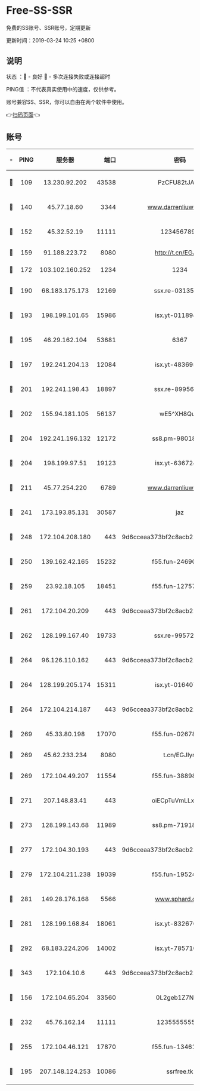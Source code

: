# Free-SS-SSR

免费的SS账号、SSR账号，定期更新

更新时间：2019-03-24 10:25 +0800

## 说明

状态     ：🙂 - 良好 🙁 - 多次连接失败或连接超时

PING值   ：不代表真实使用中的速度，仅供参考。

账号兼容SS、SSR，你可以自由在两个软件中使用。

👉[扫码页面](https://liesauer.github.io/Free-SS-SSR/)👈

## 账号

|-|PING|服务器|端口|密码|加密方式|区域|
|:----:|:----:|:-----:|-----:|:----:|:----:|:----:|
|🙂|109|13.230.92.202|43538|PzCFU82tJAdZ|aes-256-cfb|JP|
|🙂|140|45.77.18.60|3344|www.darrenliuwei.com|aes-256-cfb|JP|
|🙂|152|45.32.52.19|11111|1234567890|aes-256-cfb|JP|
|🙂|159|91.188.223.72|8080|http://t.cn/EGJIyrl|rc4-md5|RU|
|🙂|172|103.102.160.252|1234|1234|rc4-md5|JP|
|🙂|190|68.183.175.173|12169|ssx.re-03135267|aes-256-cfb|US|
|🙂|193|198.199.101.65|15986|isx.yt-01189447|aes-256-cfb|US|
|🙂|195|46.29.162.104|53681|6367|aes-128-ctr|RU|
|🙂|197|192.241.204.13|12084|isx.yt-48369585|aes-256-cfb|US|
|🙂|201|192.241.198.43|18897|ssx.re-89956997|aes-256-cfb|US|
|🙂|202|155.94.181.105|56137|wE5^XH8Quw|aes-256-cfb|US|
|🙂|204|192.241.196.132|12172|ss8.pm-98018739|aes-256-cfb|US|
|🙂|204|198.199.97.51|19123|isx.yt-63672432|aes-256-cfb|US|
|🙂|211|45.77.254.220|6789|www.darrenliuwei.com|aes-256-cfb|SG|
|🙂|241|173.193.85.131|30587|jaz|aes-256-cfb|US|
|🙂|248|172.104.208.180|443|9d6cceaa373bf2c8acb22e60b6a58be6|aes-256-cfb|US|
|🙂|250|139.162.42.165|15232|f55.fun-24690727|aes-256-cfb|SG|
|🙂|259|23.92.18.105|18451|f55.fun-12757664|aes-256-cfb|US|
|🙂|261|172.104.20.209|443|9d6cceaa373bf2c8acb22e60b6a58be6|aes-256-cfb|US|
|🙂|262|128.199.167.40|19733|ssx.re-99572937|aes-256-cfb|SG|
|🙂|264|96.126.110.162|443|9d6cceaa373bf2c8acb22e60b6a58be6|aes-256-cfb|US|
|🙂|264|128.199.205.174|15311|isx.yt-01640799|aes-256-cfb|SG|
|🙂|264|172.104.214.187|443|9d6cceaa373bf2c8acb22e60b6a58be6|aes-256-cfb|US|
|🙂|269|45.33.80.198|17070|f55.fun-02678742|aes-256-cfb|US|
|🙂|269|45.62.233.234|8080|t.cn/EGJIyrl|rc4-md5|CA|
|🙂|269|172.104.49.207|11554|f55.fun-38898719|aes-256-cfb|SG|
|🙂|271|207.148.83.41|443|oiECpTuVmLLxk4Ts|aes-256-cfb|AU|
|🙂|273|128.199.143.68|11989|ss8.pm-71918641|aes-256-cfb|SG|
|🙂|277|172.104.30.193|443|9d6cceaa373bf2c8acb22e60b6a58be6|aes-256-cfb|US|
|🙂|279|172.104.211.238|19039|f55.fun-19524723|aes-256-cfb|US|
|🙂|281|149.28.176.168|5566|www.sphard.com|aes-256-cfb|AU|
|🙂|281|128.199.168.84|18061|isx.yt-83267629|aes-256-cfb|SG|
|🙂|292|68.183.224.206|14002|isx.yt-78571026|aes-256-cfb|SG|
|🙂|343|172.104.10.6|443|9d6cceaa373bf2c8acb22e60b6a58be6|aes-256-cfb|US|
|🙂|156|172.104.65.204|33560|0L2geb1Z7NQM|aes-256-cfb|JP|
|🙂|232|45.76.162.14|11111|123555555555|aes-256-cfb|SG|
|🙂|255|172.104.46.121|17870|f55.fun-13461300|aes-256-cfb|SG|
|🙁|195|207.148.124.253|10086|ssrfree.tk|aes-256-cfb|SG|
